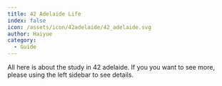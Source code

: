```yaml
---
title: 42 Adelaide Life
index: false
icon: /assets/icon/42adelaide/42_adelaide.svg
author: Haiyue
category:
  - Guide
---
```


All here is about the study in 42 adelaide. If you you want to see more, please using the left sidebar to see details.

